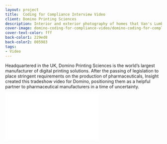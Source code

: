 ```yaml
---
layout: project
title:  Coding for Compliance Interview Video
client: Domino Printing Sciences
description: Interior and exterior photography of homes that Van's Lumber has built.
cover-image: domino-coding-for-compliance-video/domino-coding-for-compliance-video-cover.jpg
cover-text-color: fff
back-color1: 229ed8
back-color2: 005983
tags:
- Video
---
```


Headquartered in the UK, Domino Printing Sciences is the world’s largest manufacturer of digital printing solutions. After the passing of legislation to place stringent requirements on the production of pharmaceuticals, Insight created this tradeshow video for Domino, positioning them as a helpful partner to pharmaceutical manufacturers in a time of uncertainty.

<iframe src="//player.vimeo.com/video/90060290?title=0&amp;byline=0&amp;portrait=0&amp;color=bdbe5a" frameborder="0" webkitallowfullscreen mozallowfullscreen allowfullscreen></iframe>

